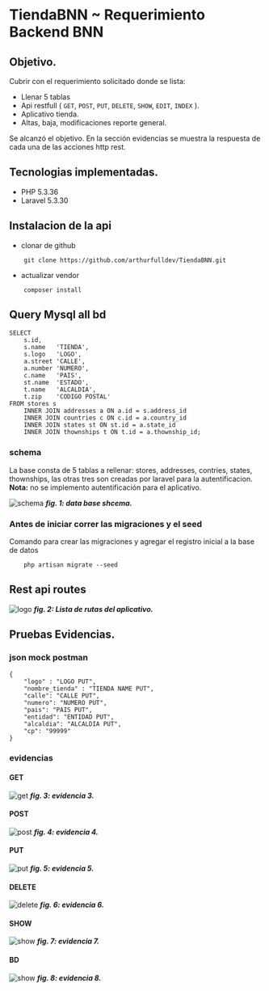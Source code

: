 # TiendaBNN ~ Requerimiento Backend BNN

## Objetivo.
Cubrir con el requerimiento solicitado donde se lista:
* Llenar 5 tablas
* Api restfull ( `GET`, `POST`, `PUT`, `DELETE`, `SHOW`, `EDIT`, `INDEX` ).
* Aplicativo tienda.
* Altas, baja, modificaciones reporte general.

Se alcanzó el objetivo. En la sección evidencias se muestra la respuesta de cada una de las acciones http rest.

## Tecnologias implementadas.
* PHP 5.3.36
* Laravel 5.3.30

## Instalacion de la api
* clonar de github
```
    git clone https://github.com/arthurfulldev/TiendaBNN.git
```
* actualizar vendor 
```
    composer install
```
## Query Mysql all bd
```
SELECT
    s.id,
    s.name   'TIENDA',
    s.logo   'LOGO',
    a.street 'CALLE',
    a.number 'NUMERO',
    c.name   'PAIS',
    st.name  'ESTADO',
    t.name   'ALCALDIA',
    t.zip    'CODIGO POSTAL'
FROM stores s
	INNER JOIN addresses a ON a.id = s.address_id
    INNER JOIN countries c ON c.id = a.country_id
    INNER JOIN states st ON st.id = a.state_id
    INNER JOIN thownships t ON t.id = a.thownship_id;
```
### schema

La base consta de 5 tablas a rellenar: stores, addresses, contries, states, thownships, las otras tres son creadas por laravel para la autentificacion. **Nota:** no se implemento autentificación para el aplicativo.

![schema](https://raw.githubusercontent.com/arthurfulldev/TiendaBNN/master/evidencias/schema.png "Schema de la base completo")
*__fig. 1: data base shcema.__*

### Antes de iniciar correr las migraciones y el seed
Comando para crear las migraciones y agregar el registro inicial a la base de datos
```
    php artisan migrate --seed
```

## Rest api routes
![logo](https://raw.githubusercontent.com/arthurfulldev/TiendaBNN/master/evidencias/restroutes.png "rutas restfull")
*__fig. 2: Lista de rutas del aplicativo.__*

## Pruebas Evidencias.

### json mock postman
```
{
	"logo" : "LOGO PUT",
	"nombre_tienda" : "TIENDA NAME PUT",
	"calle": "CALLE PUT",
	"numero": "NUMERO PUT",
	"pais": "PAIS PUT",
	"entidad": "ENTIDAD PUT",
	"alcaldia": "ALCALDIA PUT",
	"cp": "99999"
}
```

### evidencias
#### GET
![get](https://raw.githubusercontent.com/arthurfulldev/TiendaBNN/master/evidencias/GET.png "rutas restfull")
*__fig. 3: evidencia 3.__*

#### POST
![post](https://raw.githubusercontent.com/arthurfulldev/TiendaBNN/master/evidencias/POST.png "rutas restfull")
*__fig. 4: evidencia 4.__*

#### PUT
![put](https://raw.githubusercontent.com/arthurfulldev/TiendaBNN/master/evidencias/PUT.png "rutas restfull")
*__fig. 5: evidencia 5.__*

#### DELETE
![delete](https://raw.githubusercontent.com/arthurfulldev/TiendaBNN/master/evidencias/DELETE.png "rutas restfull")
*__fig. 6: evidencia 6.__*

#### SHOW
![show](https://raw.githubusercontent.com/arthurfulldev/TiendaBNN/master/evidencias/SHOw.png "rutas restfull")
*__fig. 7: evidencia 7.__*

#### BD
![show](https://raw.githubusercontent.com/arthurfulldev/TiendaBNN/master/evidencias/BD.png "evidencia registros bd")
*__fig. 8: evidencia 8.__*